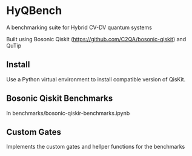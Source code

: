 # HyQBench
A benchmarking suite for Hybrid CV-DV quantum systems

Built using Bosonic Qiskit (https://github.com/C2QA/bosonic-qiskit) and QuTip

## Install

Use a Python virtual environment to install compatible version of QisKit.

## Bosonic Qiskit Benchmarks
In benchmarks/bosonic-qiskir-benchmarks.ipynb

## Custom Gates
Implements the custom gates and hellper functions for the benchmarks

